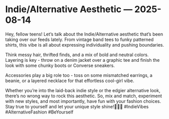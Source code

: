 # Indie/Alternative Aesthetic — 2025-08-14

Hey, fellow teens! Let’s talk about the Indie/Alternative aesthetic that’s been taking over our feeds lately. From vintage band tees to funky patterned shirts, this vibe is all about expressing individuality and pushing boundaries.

Think messy hair, thrifted finds, and a mix of bold and neutral colors. Layering is key - throw on a denim jacket over a graphic tee and finish the look with some chunky boots or Converse sneakers.

Accessories play a big role too - toss on some mismatched earrings, a beanie, or a layered necklace for that effortless cool-girl vibe.

Whether you’re into the laid-back indie style or the edgier alternative look, there’s no wrong way to rock this aesthetic. So, mix and match, experiment with new styles, and most importantly, have fun with your fashion choices. Stay true to yourself and let your unique style shine!✌🏼🖤 #IndieVibes #AlternativeFashion #BeYourself